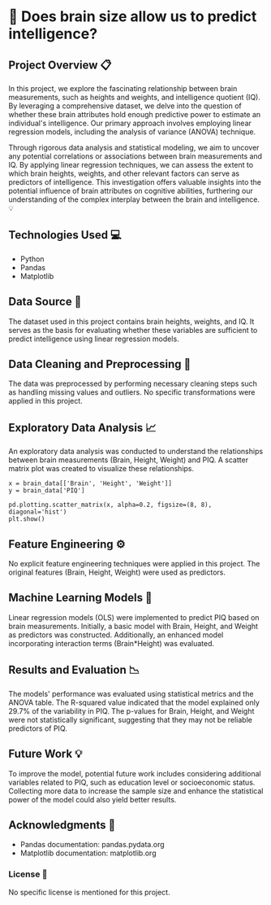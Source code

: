 # 🧠 Does brain size allow us to predict intelligence?

## Project Overview 📋

In this project, we explore the fascinating relationship between brain measurements, such as heights and weights, and intelligence quotient (IQ). By leveraging a comprehensive dataset, we delve into the question of whether these brain attributes hold enough predictive power to estimate an individual's intelligence. Our primary approach involves employing linear regression models, including the analysis of variance (ANOVA) technique.

Through rigorous data analysis and statistical modeling, we aim to uncover any potential correlations or associations between brain measurements and IQ. By applying linear regression techniques, we can assess the extent to which brain heights, weights, and other relevant factors can serve as predictors of intelligence. This investigation offers valuable insights into the potential influence of brain attributes on cognitive abilities, furthering our understanding of the complex interplay between the brain and intelligence. 💡

## Technologies Used 💻
- Python
- Pandas
- Matplotlib

## Data Source 📁
The dataset used in this project contains brain heights, weights, and IQ. It serves as the basis for evaluating whether these variables are sufficient to predict intelligence using linear regression models.

## Data Cleaning and Preprocessing 🔧
The data was preprocessed by performing necessary cleaning steps such as handling missing values and outliers. No specific transformations were applied in this project.

## Exploratory Data Analysis 📈
An exploratory data analysis was conducted to understand the relationships between brain measurements (Brain, Height, Weight) and PIQ. A scatter matrix plot was created to visualize these relationships.

``` 
x = brain_data[['Brain', 'Height', 'Weight']]
y = brain_data['PIQ']

pd.plotting.scatter_matrix(x, alpha=0.2, figsize=(8, 8), diagonal='hist')
plt.show()
``` 
## Feature Engineering ⚙️
No explicit feature engineering techniques were applied in this project. The original features (Brain, Height, Weight) were used as predictors.

## Machine Learning Models 🚀
Linear regression models (OLS) were implemented to predict PIQ based on brain measurements. Initially, a basic model with Brain, Height, and Weight as predictors was constructed. Additionally, an enhanced model incorporating interaction terms (Brain*Height) was evaluated.

## Results and Evaluation 📉
The models' performance was evaluated using statistical metrics and the ANOVA table. The R-squared value indicated that the model explained only 29.7% of the variability in PIQ. The p-values for Brain, Height, and Weight were not statistically significant, suggesting that they may not be reliable predictors of PIQ.

## Future Work 💡
To improve the model, potential future work includes considering additional variables related to PIQ, such as education level or socioeconomic status. Collecting more data to increase the sample size and enhance the statistical power of the model could also yield better results.

## Acknowledgments 👏
- Pandas documentation: pandas.pydata.org
- Matplotlib documentation: matplotlib.org
### License 📃
No specific license is mentioned for this project.





